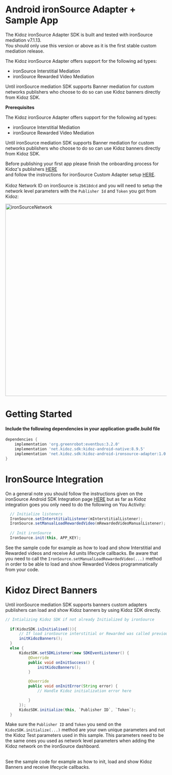 # Android ironSource Adapter + Sample App

The Kidoz ironSource Adapter SDK is built and tested with ironSource mediation v7.1.13.<BR>
You should only use this version or above as it is the first stable custom mediation release. <BR>

The Kidoz ironSource Adapter offers support for the following ad types:

+ ironSource Interstitial Mediation 
+ ironSource Rewarded Video Mediation 
  
Until ironSource mediation SDK supports Banner mediation for custom networks publishers who choose to do so can use Kidoz banners directly
from Kidoz SDK.<BR>
  
**Prerequisites**<BR>

The Kidoz ironSource Adapter offers support for the following ad types:

+ ironSource Interstitial Mediation 
+ ironSource Rewarded Video Mediation 
  
Until ironSource mediation SDK supports Banner mediation for custom networks publishers who choose to do so can use Kidoz banners directly
from Kidoz SDK.
  
Before publishing your first app please finish the onboarding process for Kidoz's publishers [HERE](http://accounts.kidoz.net/publishers/register?utm_source=&utm_content=&utm_campaign=&utm_medium=)  
and follow the instructions for ironSource Custom Adapter setup [HERE](https://developers.is.com/ironsource-mobile/general/custom-adapter-setup/).<BR><BR>
Kidoz Network ID on ironSource is `2b618dcd` and you will need to setup the network level parameters with the `Publisher Id` and `Token` you got from Kidoz:  
  
  <img width="598" alt="ironSourceNetwork" src="https://user-images.githubusercontent.com/86282008/149078934-107106f0-a526-45bc-9c93-8ca53d5bf3cc.png">

Getting Started
=================================

#### Include the following dependencies in your application gradle.build file
```groovy
dependencies {
    implementation 'org.greenrobot:eventbus:3.2.0'
    implementation 'net.kidoz.sdk:kidoz-android-native:8.9.5'
    implementation 'net.kidoz.sdk:kidoz-android-ironsource-adapter:1.0.0'
}
``` 

IronSource Integration
=================================
  
On a general note you should follow the instructions given on the ironSource Android SDK Integration page [HERE](https://developers.is.com/ironsource-mobile/android/android-sdk/) but as far as Kidoz integration goes you only need to do the following on You Activity:
  
```java
  // Initialize listeners
  IronSource.setInterstitialListener(mInterstitialListener);
  IronSource.setManualLoadRewardedVideo(mRewardedVideoManualListener);
  
  // Init ironSource
  IronSource.init(this, APP_KEY);
```
See the sample code for example as how to load and show Interstitial and Rewarded videos and receive Ad units lifecycle callbacks.
Be aware that you need to call the `IronSource.setManualLoadRewardedVideo(...)` method in order to be able to load and show Rewarded Videos programmatically from your code.
  
Kidoz Direct Banners
=================================
  
Until ironSource mediation SDK supports banners custom adapters publishers can load and show Kidoz banners by using Kidoz SDK directly.

```java
// Intializing Kidoz SDK if not already Initialized by ironSource
  
  if(KidozSDK.isInitialised()){
      // If load ironSource interstitial or Rewarded was called previously Kidoz SDK should be already initialized
      initKidozBanners();
  }
  else {
      KidozSDK.setSDKListener(new SDKEventListener() {
          @Override
          public void onInitSuccess() {
              initKidozBanners();
          }

          @Override
          public void onInitError(String error) {
              // Handle Kidoz initialization error here

          }
      });
      KidozSDK.initialize(this, `Publisher ID`, `Token`);
  }
```
Make sure the `Publisher ID` and `Token` you send on the `KidozSDK.initialize(...)` method are your own unique parameters and not the Kidoz Test parameters used in this sample. This parameters need to be the same ones you used as network level parameters when adding the Kidoz network on the ironSource dashboard.<BR><BR>
  
See the sample code for example as how to init, load and show Kidoz Banners and receive lifecycle callbacks.
